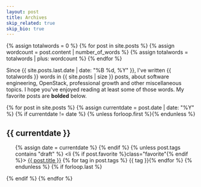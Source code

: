 ```yaml
---
layout: post
title: Archives
skip_related: true
skip_bio: true
---
```


{% assign totalwords = 0 %}
{% for post in site.posts %}
  {% assign wordcount = post.content | number_of_words %}
  {% assign totalwords = totalwords | plus: wordcount %}
{% endfor %}

Since {{ site.posts.last.date | date: "%B %d, %Y" }}, I've written {{ totalwords }} words in {{ site.posts | size }} posts, about software engineering, OpenStack,  professional growth and other miscellaneous topics. I hope you've enjoyed reading at least some of those words. My favorite posts are **bolded** below.

<div id="archive">

{% for post in site.posts %}
    {% assign currentdate = post.date | date: "%Y" %}
    {% if currentdate != date %}
      {% unless forloop.first %}</ul>{% endunless %}
      <h2>{{ currentdate }}</h2>
      <ul>
        {% assign date = currentdate %}
    {% endif %}
    {% unless post.tags contains "draft" %}
      <li {% if post.favorite %}class="favorite"{% endif %}>
        <a href="{{ post.url }}">{{ post.title }}</a> {% for tag in post.tags %} {{ tag }}{% endfor %}
      </li>
    {% endunless %}
  {% if forloop.last %}</ul>{% endif %}
{% endfor %}
</div>
